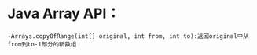 # Java Array API：

	-Arrays.copyOfRange(int[] original, int from, int to):返回original中从from到to-1部分的新数组